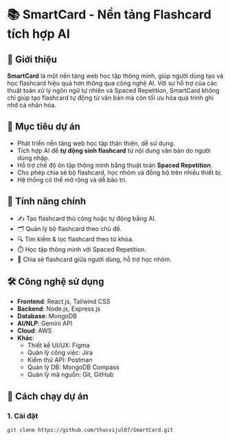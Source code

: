 # 📚 SmartCard - Nền tảng Flashcard tích hợp AI

## 🚀 Giới thiệu

**SmartCard** là một nền tảng web học tập thông minh, giúp người dùng tạo và học flashcard hiệu quả hơn thông qua công nghệ AI. Với sự hỗ trợ của các thuật toán xử lý ngôn ngữ tự nhiên và Spaced Repetition, SmartCard không chỉ giúp tạo flashcard tự động từ văn bản mà còn tối ưu hóa quá trình ghi nhớ cá nhân hóa.

## 🎯 Mục tiêu dự án

- Phát triển nền tảng web học tập thân thiện, dễ sử dụng.
- Tích hợp AI để **tự động sinh flashcard** từ nội dung văn bản do người dùng nhập.
- Hỗ trợ chế độ ôn tập thông minh bằng thuật toán **Spaced Repetition**.
- Cho phép chia sẻ bộ flashcard, học nhóm và đồng bộ trên nhiều thiết bị.
- Hệ thống có thể mở rộng và dễ bảo trì.

## 🧠 Tính năng chính

- ✍️ Tạo flashcard thủ công hoặc tự động bằng AI.
- 🗂️ Quản lý bộ flashcard theo chủ đề.
- 🔍 Tìm kiếm & lọc flashcard theo từ khóa.
- ⏱️ Học tập thông minh với Spaced Repetition.
- 👥 Chia sẻ flashcard giữa người dùng, hỗ trợ học nhóm.

## 🛠️ Công nghệ sử dụng

- **Frontend**: React.js, Tailwind CSS
- **Backend**: Node.js, Express.js
- **Database**: MongoDB
- **AI/NLP**: Gemini API 
- **Cloud**: AWS
- **Khác**:
  - Thiết kế UI/UX: Figma
  - Quản lý công việc: Jira
  - Kiểm thử API: Postman
  - Quản lý DB: MongoDB Compass
  - Quản lý mã nguồn: Git, GitHub

## 🧪 Cách chạy dự án

### 1. Cài đặt

```bash
git clone https://github.com/thucvijul07/SmartCard.git
```
